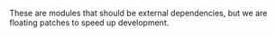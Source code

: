 These are modules that should be external dependencies, but we are floating patches to speed up development.
